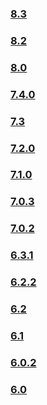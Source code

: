 ### [8.3](https://github.com/PAXSTORE/paxstore-openapi-java-sdk/tree/8.3)  
### [8.2](https://github.com/PAXSTORE/paxstore-openapi-java-sdk/tree/8.2)  
### [8.0](https://github.com/PAXSTORE/paxstore-openapi-java-sdk/tree/paxstore-openapi-java-sdk-8.0)  
### [7.4.0](https://github.com/PAXSTORE/paxstore-openapi-java-sdk/tree/paxstore-openapi-java-sdk-7.4.0)  
### [7.3](https://github.com/PAXSTORE/paxstore-openapi-java-sdk/tree/paxstore-openapi-java-sdk-7.3) 
### [7.2.0](https://github.com/PAXSTORE/paxstore-openapi-java-sdk/tree/paxstore-openapi-java-sdk-7.2.0) 
### [7.1.0](https://github.com/PAXSTORE/paxstore-openapi-java-sdk/tree/paxstore-openapi-java-sdk-7.1.0) 
### [7.0.3](https://github.com/PAXSTORE/paxstore-openapi-java-sdk/tree/paxstore-openapi-java-sdk-7.0.3) 
### [7.0.2](https://github.com/PAXSTORE/paxstore-openapi-java-sdk/tree/paxstore-openapi-java-sdk-7.0.2) 
### [6.3.1](https://github.com/PAXSTORE/paxstore-openapi-java-sdk/tree/paxstore-openapi-java-sdk-6.3.1)  
### [6.2.2](https://github.com/PAXSTORE/paxstore-openapi-java-sdk/tree/paxstore-openapi-java-sdk-6.2.2)  
### [6.2](https://github.com/PAXSTORE/paxstore-openapi-java-sdk/tree/paxstore-openapi-java-sdk-6.2)  
### [6.1](https://github.com/PAXSTORE/paxstore-openapi-java-sdk/tree/paxstore-openapi-java-sdk-6.1)  
### [6.0.2](https://github.com/PAXSTORE/paxstore-openapi-java-sdk/tree/paxstore-openapi-java-sdk-6.0.2)
### [6.0](https://github.com/PAXSTORE/paxstore-openapi-java-sdk/tree/paxstore-openapi-java-sdk-6.0)